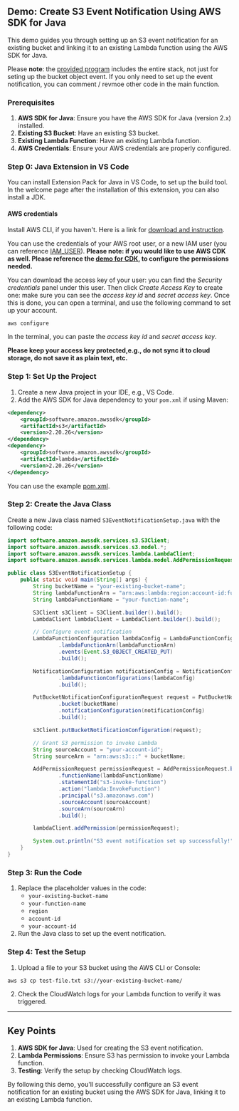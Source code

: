 
## **Demo: Create S3 Event Notification Using AWS SDK for Java**

This demo guides you through setting up an S3 event notification for an existing bucket and linking it to an existing Lambda function using the AWS SDK for Java.

Please **note**: the [provided program](CloudFormationDemo.java) includes the entire stack, not just for seting up the bucket object event. If you only need to set up the event notification, you can comment / revmoe other code in the main function.

### **Prerequisites**

1. **AWS SDK for Java**: Ensure you have the AWS SDK for Java (version 2.x) installed.
2. **Existing S3 Bucket**: Have an existing S3 bucket.
3. **Existing Lambda Function**: Have an existing Lambda function.
4. **AWS Credentials**: Ensure your AWS credentials are properly configured.

### **Step 0: Java Extension in VS Code**
You can install Extension Pack for Java in VS Code, to set up the build tool.
In the welcome page after the installation of this extension, you can also install a JDK.

#### AWS credentials
Install AWS CLI, if you haven't. Here is a link for [download and instruction](https://docs.aws.amazon.com/cli/latest/userguide/getting-started-install.html).

You can use the credentials of your AWS root user, or a new IAM user (you can reference [IAM_USER](IAM_USER.md)). **Please note: if you would like to use AWS CDK as well. Please reference the [demo for CDK](https://github.com/cicc2012/IaC-demo), to configure the permissions needed.**

You can download the access key of your user: you can find the *Security credentials* panel under this user. Then click *Create Access Key* to create one: make sure you can see the *access key id* and *secret access key*.
Once this is done, you can open a terminal, and use the following command to set up your account.
```bash
aws configure
```
In the terminal, you can paste the *access key id* and *secret access key*.

**Please keep your access key protected,e.g., do not sync it to cloud storage, do not save it as plain text, etc.**

### **Step 1: Set Up the Project**

1. Create a new Java project in your IDE, e.g., VS Code.
2. Add the AWS SDK for Java dependency to your `pom.xml` if using Maven:
```xml
<dependency>
    <groupId>software.amazon.awssdk</groupId>
    <artifactId>s3</artifactId>
    <version>2.20.26</version>
</dependency>
<dependency>
    <groupId>software.amazon.awssdk</groupId>
    <artifactId>lambda</artifactId>
    <version>2.20.26</version>
</dependency>
```
You can use the example [pom.xml](pom.xml).

### **Step 2: Create the Java Class**

Create a new Java class named `S3EventNotificationSetup.java` with the following code:

```java
import software.amazon.awssdk.services.s3.S3Client;
import software.amazon.awssdk.services.s3.model.*;
import software.amazon.awssdk.services.lambda.LambdaClient;
import software.amazon.awssdk.services.lambda.model.AddPermissionRequest;

public class S3EventNotificationSetup {
    public static void main(String[] args) {
        String bucketName = "your-existing-bucket-name";
        String lambdaFunctionArn = "arn:aws:lambda:region:account-id:function:your-function-name";
        String lambdaFunctionName = "your-function-name";

        S3Client s3Client = S3Client.builder().build();
        LambdaClient lambdaClient = LambdaClient.builder().build();

        // Configure event notification
        LambdaFunctionConfiguration lambdaConfig = LambdaFunctionConfiguration.builder()
                .lambdaFunctionArn(lambdaFunctionArn)
                .events(Event.S3_OBJECT_CREATED_PUT)
                .build();

        NotificationConfiguration notificationConfig = NotificationConfiguration.builder()
                .lambdaFunctionConfigurations(lambdaConfig)
                .build();

        PutBucketNotificationConfigurationRequest request = PutBucketNotificationConfigurationRequest.builder()
                .bucket(bucketName)
                .notificationConfiguration(notificationConfig)
                .build();

        s3Client.putBucketNotificationConfiguration(request);

        // Grant S3 permission to invoke Lambda
        String sourceAccount = "your-account-id";
        String sourceArn = "arn:aws:s3:::" + bucketName;

        AddPermissionRequest permissionRequest = AddPermissionRequest.builder()
                .functionName(lambdaFunctionName)
                .statementId("s3-invoke-function")
                .action("lambda:InvokeFunction")
                .principal("s3.amazonaws.com")
                .sourceAccount(sourceAccount)
                .sourceArn(sourceArn)
                .build();

        lambdaClient.addPermission(permissionRequest);

        System.out.println("S3 event notification set up successfully!");
    }
}
```


### **Step 3: Run the Code**

1. Replace the placeholder values in the code:
    - `your-existing-bucket-name`
    - `your-function-name`
    - `region`
    - `account-id`
    - `your-account-id`
2. Run the Java class to set up the event notification.

### **Step 4: Test the Setup**

1. Upload a file to your S3 bucket using the AWS CLI or Console:

```bash
aws s3 cp test-file.txt s3://your-existing-bucket-name/
```

2. Check the CloudWatch logs for your Lambda function to verify it was triggered.

---

## **Key Points**

1. **AWS SDK for Java**: Used for creating the S3 event notification.
2. **Lambda Permissions**: Ensure S3 has permission to invoke your Lambda function.
3. **Testing**: Verify the setup by checking CloudWatch logs.

By following this demo, you'll successfully configure an S3 event notification for an existing bucket using the AWS SDK for Java, linking it to an existing Lambda function.